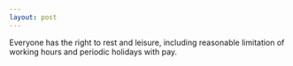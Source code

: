 ```yaml
---
layout: post
---
```


Everyone has the right to rest and leisure, including reasonable limitation of
working hours and periodic holidays with pay.
